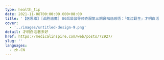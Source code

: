```yaml
---
type: health_tip
date: 2021-11-08T00:00:00.000+08:00
title: '【医思维】[战胜癌魔] 80后瑜伽导师克服第三期鼻咽癌感悟：「死过翻生」才明白活着多好'
cover:
  - '../images/untitled-design-9.png'
detail: 才明白活著多好
href: https://medicalinspire.com/web/posts/72927/
slug: ''
languages:
  - zh-CN
---
```

